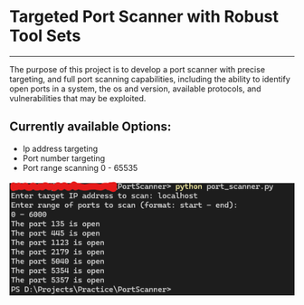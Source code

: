 # Targeted Port Scanner with Robust Tool Sets
---
The purpose of this project is to develop a port scanner with precise targeting, and full port scanning capabilities, including the ability to identify open ports in a system, the os and version, available protocols, and vulnerabilities that may be exploited. 
## Currently available Options:
- Ip address targeting
- Port number targeting
- Port range scanning 0 - 65535

![example of current commands](BasicTargetedPortScan.png)